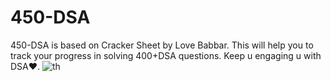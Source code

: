 # 450-DSA

450-DSA is based on Cracker Sheet by Love Babbar.
This will help you to track your progress in solving 400+DSA questions.
Keep u engaging u with DSA❤️.
![th](https://user-images.githubusercontent.com/92135614/230962862-92489e01-2062-423e-beb1-62db2032720f.jpeg)
